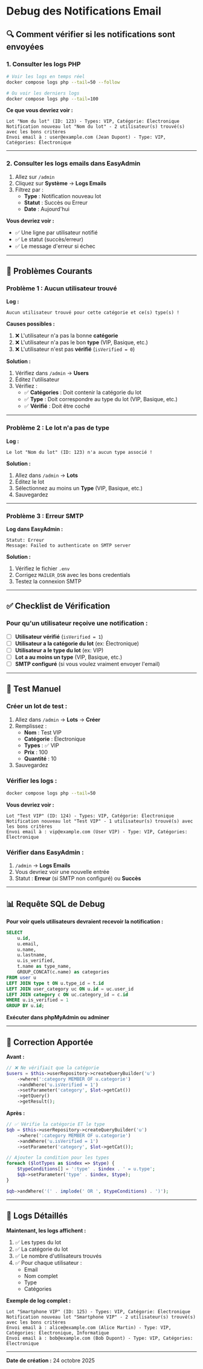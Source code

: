 # Debug des Notifications Email

## 🔍 Comment vérifier si les notifications sont envoyées

### **1. Consulter les logs PHP**

```bash
# Voir les logs en temps réel
docker compose logs php --tail=50 --follow

# Ou voir les derniers logs
docker compose logs php --tail=100
```

**Ce que vous devriez voir :**
```
Lot "Nom du lot" (ID: 123) - Types: VIP, Catégorie: Électronique
Notification nouveau lot "Nom du lot" - 2 utilisateur(s) trouvé(s) avec les bons critères
Envoi email à : user@example.com (Jean Dupont) - Type: VIP, Catégories: Électronique
```

---

### **2. Consulter les logs emails dans EasyAdmin**

1. Allez sur `/admin`
2. Cliquez sur **Système** → **Logs Emails**
3. Filtrez par :
   - **Type** : Notification nouveau lot
   - **Statut** : Succès ou Erreur
   - **Date** : Aujourd'hui

**Vous devriez voir :**
- ✅ Une ligne par utilisateur notifié
- ✅ Le statut (succès/erreur)
- ✅ Le message d'erreur si échec

---

## 🐛 Problèmes Courants

### **Problème 1 : Aucun utilisateur trouvé**

**Log :**
```
Aucun utilisateur trouvé pour cette catégorie et ce(s) type(s) !
```

**Causes possibles :**
1. ❌ L'utilisateur n'a pas la bonne **catégorie**
2. ❌ L'utilisateur n'a pas le bon **type** (VIP, Basique, etc.)
3. ❌ L'utilisateur n'est pas **vérifié** (`isVerified = 0`)

**Solution :**
1. Vérifiez dans `/admin` → **Users**
2. Éditez l'utilisateur
3. Vérifiez :
   - ✅ **Catégories** : Doit contenir la catégorie du lot
   - ✅ **Type** : Doit correspondre au type du lot (VIP, Basique, etc.)
   - ✅ **Vérifié** : Doit être coché

---

### **Problème 2 : Le lot n'a pas de type**

**Log :**
```
Le lot "Nom du lot" (ID: 123) n'a aucun type associé !
```

**Solution :**
1. Allez dans `/admin` → **Lots**
2. Éditez le lot
3. Sélectionnez au moins un **Type** (VIP, Basique, etc.)
4. Sauvegardez

---

### **Problème 3 : Erreur SMTP**

**Log dans EasyAdmin :**
```
Statut: Erreur
Message: Failed to authenticate on SMTP server
```

**Solution :**
1. Vérifiez le fichier `.env`
2. Corrigez `MAILER_DSN` avec les bons credentials
3. Testez la connexion SMTP

---

## ✅ Checklist de Vérification

### **Pour qu'un utilisateur reçoive une notification :**

- [ ] **Utilisateur vérifié** (`isVerified = 1`)
- [ ] **Utilisateur a la catégorie du lot** (ex: Électronique)
- [ ] **Utilisateur a le type du lot** (ex: VIP)
- [ ] **Lot a au moins un type** (VIP, Basique, etc.)
- [ ] **SMTP configuré** (si vous voulez vraiment envoyer l'email)

---

## 🧪 Test Manuel

### **Créer un lot de test :**

1. Allez dans `/admin` → **Lots** → **Créer**
2. Remplissez :
   - **Nom** : Test VIP
   - **Catégorie** : Électronique
   - **Types** : ✅ VIP
   - **Prix** : 100
   - **Quantité** : 10
3. Sauvegardez

### **Vérifier les logs :**

```bash
docker compose logs php --tail=50
```

**Vous devriez voir :**
```
Lot "Test VIP" (ID: 124) - Types: VIP, Catégorie: Électronique
Notification nouveau lot "Test VIP" - 1 utilisateur(s) trouvé(s) avec les bons critères
Envoi email à : vip@example.com (User VIP) - Type: VIP, Catégories: Électronique
```

### **Vérifier dans EasyAdmin :**

1. `/admin` → **Logs Emails**
2. Vous devriez voir une nouvelle entrée
3. Statut : **Erreur** (si SMTP non configuré) ou **Succès**

---

## 📊 Requête SQL de Debug

**Pour voir quels utilisateurs devraient recevoir la notification :**

```sql
SELECT 
    u.id,
    u.email,
    u.name,
    u.lastname,
    u.is_verified,
    t.name as type_name,
    GROUP_CONCAT(c.name) as categories
FROM user u
LEFT JOIN type t ON u.type_id = t.id
LEFT JOIN user_category uc ON u.id = uc.user_id
LEFT JOIN category c ON uc.category_id = c.id
WHERE u.is_verified = 1
GROUP BY u.id;
```

**Exécuter dans phpMyAdmin ou adminer**

---

## 🔧 Correction Apportée

**Avant :**
```php
// ❌ Ne vérifiait que la catégorie
$users = $this->userRepository->createQueryBuilder('u')
    ->where(':category MEMBER OF u.categorie')
    ->andWhere('u.isVerified = 1')
    ->setParameter('category', $lot->getCat())
    ->getQuery()
    ->getResult();
```

**Après :**
```php
// ✅ Vérifie la catégorie ET le type
$qb = $this->userRepository->createQueryBuilder('u')
    ->where(':category MEMBER OF u.categorie')
    ->andWhere('u.isVerified = 1')
    ->setParameter('category', $lot->getCat());

// Ajouter la condition pour les types
foreach ($lotTypes as $index => $type) {
    $typeConditions[] = ':type' . $index . ' = u.type';
    $qb->setParameter('type' . $index, $type);
}

$qb->andWhere('(' . implode(' OR ', $typeConditions) . ')');
```

---

## 📝 Logs Détaillés

**Maintenant, les logs affichent :**

1. ✅ Les types du lot
2. ✅ La catégorie du lot
3. ✅ Le nombre d'utilisateurs trouvés
4. ✅ Pour chaque utilisateur :
   - Email
   - Nom complet
   - Type
   - Catégories

**Exemple de log complet :**
```
Lot "Smartphone VIP" (ID: 125) - Types: VIP, Catégorie: Électronique
Notification nouveau lot "Smartphone VIP" - 2 utilisateur(s) trouvé(s) avec les bons critères
Envoi email à : alice@example.com (Alice Martin) - Type: VIP, Catégories: Électronique, Informatique
Envoi email à : bob@example.com (Bob Dupont) - Type: VIP, Catégories: Électronique
```

---

**Date de création :** 24 octobre 2025
